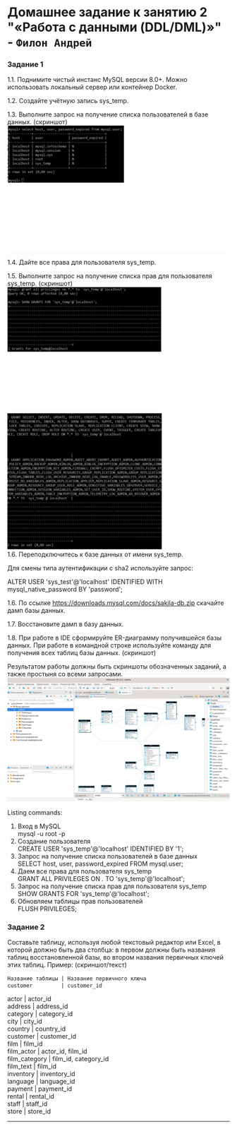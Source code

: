 # Домашнее задание к занятию 2 "«Работа с данными (DDL/DML)»" - `Филон Андрей`

### Задание 1

1.1. Поднимите чистый инстанс MySQL версии 8.0+. Можно использовать локальный сервер или контейнер Docker.

1.2. Создайте учётную запись sys_temp.

1.3. Выполните запрос на получение списка пользователей в базе данных. (скриншот)
![SELECT User](https://github.com/AndreyFilon/bd-12-02/blob/main/1.3-list%20users.jpg)

1.4. Дайте все права для пользователя sys_temp.

1.5. Выполните запрос на получение списка прав для пользователя sys_temp. (скриншот)
![SELECT grand](https://github.com/AndreyFilon/bd-12-02/blob/main/1.5-privil1.jpg)
![SELECT grand](https://github.com/AndreyFilon/bd-12-02/blob/main/1.5-privil2.jpg)  
1.6. Переподключитесь к базе данных от имени sys_temp.

Для смены типа аутентификации с sha2 используйте запрос:

ALTER USER 'sys_test'@'localhost' IDENTIFIED WITH mysql_native_password BY 'password';

1.6. По ссылке https://downloads.mysql.com/docs/sakila-db.zip скачайте дамп базы данных.

1.7. Восстановите дамп в базу данных.

1.8. При работе в IDE сформируйте ER-диаграмму получившейся базы данных. При работе в командной строке используйте команду для получения всех таблиц базы данных. (скриншот)

Результатом работы должны быть скриншоты обозначенных заданий, а также простыня со всеми запросами.
![SELECT tables](https://github.com/AndreyFilon/bd-12-02/blob/main/table.jpg)  

Listing  commands:
1. Вход в MySQL  
mysql -u root -p
2. Создание пользователя  
CREATE USER 'sys_temp'@'localhost' IDENTIFIED BY '1';
3. Запрос на получение списка пользователей в базе данных  
SELECT host, user, password_expired FROM mysql.user;
4. Даем все права для пользователя sys_temp  
GRANT ALL PRIVILEGES ON *.* TO 'sys_temp'@'localhost';
5. Запрос на получение списка прав для пользователя sys_temp  
SHOW GRANTS FOR 'sys_temp'@'localhost';
6. Обновляем таблицы прав пользователей  
FLUSH PRIVILEGES;



### Задание 2

Составьте таблицу, используя любой текстовый редактор или Excel, в которой должно быть два столбца: в первом должны быть названия таблиц восстановленной базы, во втором названия первичных ключей этих таблиц. Пример: (скриншот/текст)
```
Название таблицы | Название первичного ключа
customer         | customer_id
```
actor		|	actor_id  
address		|	address_id  
category	|	category_id  
city		|	city_id  
country		|	country_id  
customer	|	customer_id  
film		|	film_id  
film_actor	|	actor_id, film_id  
film_category 	|	film_id, category_id   
film_text 	|	film_id  
inventory 	|	inventory_id  
language 	|	language_id  
payment 	|	payment_id  
rental 		| 	rental_id  
staff 		|	staff_id  
store 		|	store_id  



---
